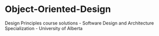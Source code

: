 # Object-Oriented-Design
Design Principles course solutions - Software Design and Architecture Specialization - University of Alberta 
